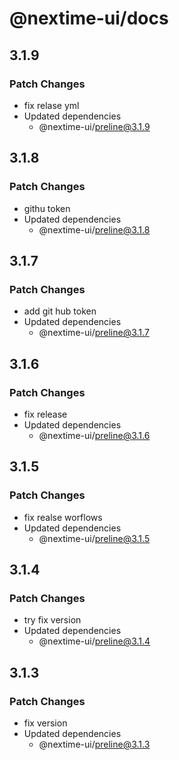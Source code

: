 # @nextime-ui/docs

## 3.1.9

### Patch Changes

- fix relase yml
- Updated dependencies
  - @nextime-ui/preline@3.1.9

## 3.1.8

### Patch Changes

- githu token
- Updated dependencies
  - @nextime-ui/preline@3.1.8

## 3.1.7

### Patch Changes

- add git hub token
- Updated dependencies
  - @nextime-ui/preline@3.1.7

## 3.1.6

### Patch Changes

- fix release
- Updated dependencies
  - @nextime-ui/preline@3.1.6

## 3.1.5

### Patch Changes

- fix realse worflows
- Updated dependencies
  - @nextime-ui/preline@3.1.5

## 3.1.4

### Patch Changes

- try fix version
- Updated dependencies
  - @nextime-ui/preline@3.1.4

## 3.1.3

### Patch Changes

- fix version
- Updated dependencies
  - @nextime-ui/preline@3.1.3
